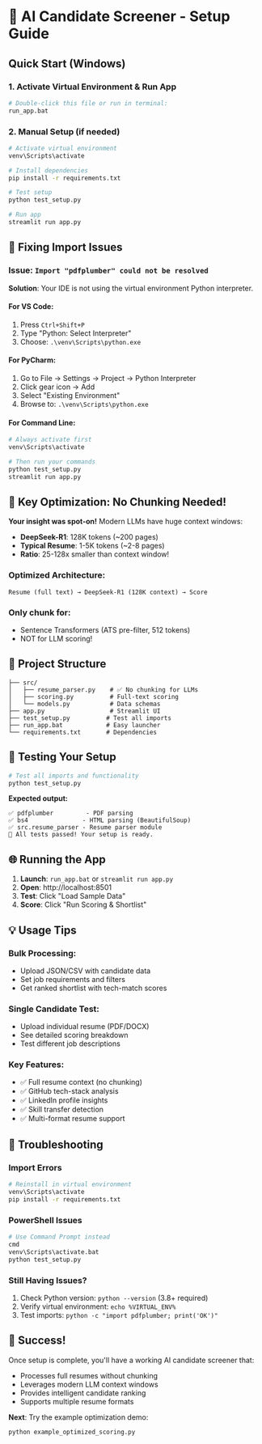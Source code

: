 # 🚀 AI Candidate Screener - Setup Guide

## Quick Start (Windows)

### 1. **Activate Virtual Environment & Run App**
```bash
# Double-click this file or run in terminal:
run_app.bat
```

### 2. **Manual Setup (if needed)**
```bash
# Activate virtual environment
venv\Scripts\activate

# Install dependencies
pip install -r requirements.txt

# Test setup
python test_setup.py

# Run app
streamlit run app.py
```

## 🔧 Fixing Import Issues

### **Issue**: `Import "pdfplumber" could not be resolved`

**Solution**: Your IDE is not using the virtual environment Python interpreter.

#### **For VS Code:**
1. Press `Ctrl+Shift+P`
2. Type "Python: Select Interpreter"
3. Choose: `.\venv\Scripts\python.exe`

#### **For PyCharm:**
1. Go to File → Settings → Project → Python Interpreter
2. Click gear icon → Add
3. Select "Existing Environment"
4. Browse to: `.\venv\Scripts\python.exe`

#### **For Command Line:**
```bash
# Always activate first
venv\Scripts\activate

# Then run your commands
python test_setup.py
streamlit run app.py
```

## 🎯 Key Optimization: No Chunking Needed!

**Your insight was spot-on!** Modern LLMs have huge context windows:

- **DeepSeek-R1**: 128K tokens (~200 pages)
- **Typical Resume**: 1-5K tokens (~2-8 pages)
- **Ratio**: 25-128x smaller than context window!

### **Optimized Architecture:**
```
Resume (full text) → DeepSeek-R1 (128K context) → Score
```

### **Only chunk for:**
- Sentence Transformers (ATS pre-filter, 512 tokens)
- NOT for LLM scoring!

## 📁 Project Structure

```
├── src/
│   ├── resume_parser.py    # ✅ No chunking for LLMs
│   ├── scoring.py          # Full-text scoring
│   └── models.py           # Data schemas
├── app.py                  # Streamlit UI
├── test_setup.py          # Test all imports
├── run_app.bat            # Easy launcher
└── requirements.txt       # Dependencies
```

## 🧪 Testing Your Setup

```bash
# Test all imports and functionality
python test_setup.py
```

**Expected output:**
```
✅ pdfplumber         - PDF parsing
✅ bs4               - HTML parsing (BeautifulSoup)
✅ src.resume_parser - Resume parser module
🎉 All tests passed! Your setup is ready.
```

## 🌐 Running the App

1. **Launch**: `run_app.bat` or `streamlit run app.py`
2. **Open**: http://localhost:8501
3. **Test**: Click "Load Sample Data"
4. **Score**: Click "Run Scoring & Shortlist"

## 💡 Usage Tips

### **Bulk Processing:**
- Upload JSON/CSV with candidate data
- Set job requirements and filters
- Get ranked shortlist with tech-match scores

### **Single Candidate Test:**
- Upload individual resume (PDF/DOCX)
- See detailed scoring breakdown
- Test different job descriptions

### **Key Features:**
- ✅ Full resume context (no chunking)
- ✅ GitHub tech-stack analysis
- ✅ LinkedIn profile insights
- ✅ Skill transfer detection
- ✅ Multi-format resume support

## 🐛 Troubleshooting

### **Import Errors**
```bash
# Reinstall in virtual environment
venv\Scripts\activate
pip install -r requirements.txt
```

### **PowerShell Issues**
```bash
# Use Command Prompt instead
cmd
venv\Scripts\activate.bat
python test_setup.py
```

### **Still Having Issues?**
1. Check Python version: `python --version` (3.8+ required)
2. Verify virtual environment: `echo %VIRTUAL_ENV%`
3. Test imports: `python -c "import pdfplumber; print('OK')"`

## 🎉 Success!

Once setup is complete, you'll have a working AI candidate screener that:
- Processes full resumes without chunking
- Leverages modern LLM context windows
- Provides intelligent candidate ranking
- Supports multiple resume formats

**Next**: Try the example optimization demo:
```bash
python example_optimized_scoring.py
``` 